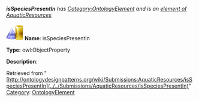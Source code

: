 ___isSpeciesPresentIn__ has [Category:OntologyElement](../../Category/OntologyElement "Category:OntologyElement") and is an [element of](../../Property/ElementOf "Property:ElementOf") [AquaticResources](../../Submissions/AquaticResources "Submissions:AquaticResources")_


  




[![ObjectProperty](../../images/thumb/c/c3/ObjectProperty.gif/45px-ObjectProperty.gif)](../../Image/ObjectProperty.gif "ObjectProperty")
__Name__: isSpeciesPresentIn 


__Type:__ owl:ObjectProperty 


__Description__: 





Retrieved from "[http://ontologydesignpatterns.org/wiki/Submissions:AquaticResources/isSpeciesPresentIn](../../Submissions/AquaticResources/isSpeciesPresentIn)"
 [Category](http://ontologydesignpatterns.org/wiki/Special:Categories "Special:Categories"): [OntologyElement](../../Category/OntologyElement "Category:OntologyElement")